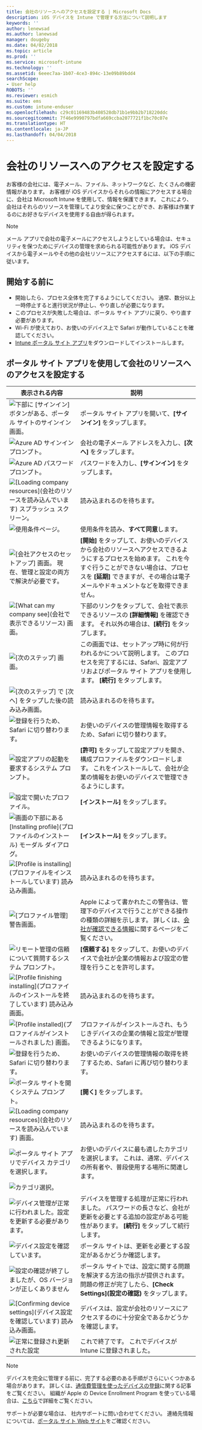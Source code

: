 ```yaml
---
title: 会社のリソースへのアクセスを設定する | Microsoft Docs
description: iOS デバイスを Intune で管理する方法について説明します
keywords: ''
author: lenewsad
ms.author: lanewsad
manager: dougeby
ms.date: 04/02/2018
ms.topic: article
ms.prod: ''
ms.service: microsoft-intune
ms.technology: ''
ms.assetid: 6eeec7aa-1b07-4ce3-894c-13e09b89bdd4
searchScope:
- User help
ROBOTS: ''
ms.reviewer: esmich
ms.suite: ems
ms.custom: intune-enduser
ms.openlocfilehash: c29c01169483b408528db71b1e9bb2b718220ddc
ms.sourcegitcommit: 7f46e9990797bdfa669ccba2077721f1bc70c07e
ms.translationtype: HT
ms.contentlocale: ja-JP
ms.lasthandoff: 04/04/2018
---
```

# <a name="set-up-access-to-your-company-resources"></a>会社のリソースへのアクセスを設定する

お客様の会社には、電子メール、ファイル、ネットワークなど、たくさんの機密情報があります。 お客様が iOS デバイスからそれらの情報にアクセスする場合に、会社は Microsoft Intune を使用して、情報を保護できます。 これにより、会社はそれらのリソースを管理してより安全に保つことができ、お客様は作業するのにお好きなデバイスを使用する自由が得られます。

> [!NOTE]
> メール アプリで会社の電子メールにアクセスしようとしている場合は、セキュリティを保つためにデバイスの管理を求められる可能性があります。 iOS デバイスから電子メールやその他の会社リソースにアクセスするには、以下の手順に従います。

## <a name="before-you-start"></a>開始する前に

- 開始したら、プロセス全体を完了するようにしてください。 通常、数分以上一時停止すると進行状況が停止し、やり直しが必要になります。
- このプロセスが失敗した場合は、ポータル サイト アプリに戻り、やり直す必要があります。
- Wi-Fi が使えており、お使いのデバイス上で Safari が動作していることを確認してください。
- [Intune ポータル サイト アプリ](install-and-sign-in-to-the-intune-company-portal-app-ios.md)をダウンロードしてインストールします。


## <a name="using-the-company-portal-app-to-set-up-access-to-company-resources"></a>ポータル サイト アプリを使用して会社のリソースへのアクセスを設定する

|表示される内容|説明|
|---|---|
|![下部に [サインイン] ボタンがある、ポータル サイトのサインイン画面。](./media/ios-01-cp-enroll-1802.png)|ポータル サイト アプリを開いて、**[サインイン]** をタップします。|
|![Azure AD サインイン プロンプト。](./media/ios-02-cp-enroll-1802.png)|会社の電子メール アドレスを入力し、**[次へ]** をタップします。|
|![Azure AD パスワード プロンプト。](./media/ios-03-cp-enroll-1802.png)|パスワードを入力し、**[サインイン]** をタップします。|
|![[Loading company resources]\(会社のリソースを読み込んでいます\) スプラッシュ スクリーン。](./media/ios-04-cp-enroll-1802.png)|読み込まれるのを待ちます。|
|![使用条件ページ。](./media/ios-05-cp-enroll-1802.png)|使用条件を読み、**すべて同意**します。|
|![[会社アクセスのセットアップ] 画面。 現在、管理と設定の両方で解決が必要です。](./media/ios-06-cp-enroll-1802.png)|**[開始]** をタップして、お使いのデバイスから会社のリソースへアクセスできるようにするプロセスを始めます。 これを今すぐ行うことができない場合は、プロセスを **[延期]** できますが、その場合は電子メールやドキュメントなどを取得できません。|
|![[What can my company see]\(会社で表示できるリソース\) 画面。](./media/ios-07-cp-enroll-1802.png)|下部のリンクをタップして、会社で表示できるリソースの **[詳細情報]** を確認できます。 それ以外の場合は、**[続行]** をタップします。|
|![[次のステップ] 画面。](./media/ios-08-cp-enroll-1802.png)|この画面では、セットアップ時に何が行われるかについて説明します。 このプロセスを完了するには、Safari、設定アプリおよびポータル サイト アプリを使用します。 **[続行]** をタップします。|
|![[次のステップ] で [次へ] をタップした後の読み込み画面。](./media/ios-09-cp-enroll-1802.png)|読み込まれるのを待ちます。|
|![登録を行うため、Safari に切り替わります。](./media/ios-7-cp-enroll-1711.png)|お使いのデバイスの管理情報を取得するため、Safari に切り替わります。|
|![設定アプリの起動を要求するシステム プロンプト。](./media/ios-8-cp-enroll-1711.png)|**[許可]** をタップして設定アプリを開き、構成プロファイルをダウンロードします。 これをインストールして、会社が企業の情報をお使いのデバイスで管理できるようにします。|
|![設定で開いたプロファイル。](./media/ios-9-cp-enroll-1711.png)|**[インストール]** をタップします。|
|![画面の下部にある [Installing profile]\(プロファイルのインストール\) モーダル ダイアログ。](./media/ios-10-cp-enroll-1711.png)|**[インストール]** をタップします。|
|![[Profile is installing]\(プロファイルをインストールしています\) 読み込み画面。](./media/ios-11-cp-enroll-1711.png)|読み込まれるのを待ちます。|
|![[プロファイル管理] 警告画面。](./media/ios-12-cp-enroll-1711.png)|Apple によって書かれたこの警告は、管理下のデバイスで行うことができる操作の種類の詳細を示します。 詳しくは、[会社が確認できる情報](what-info-can-your-company-see-when-you-enroll-your-device-in-intune.md)に関するページをご覧ください。|
|![リモート管理の信頼について質問するシステム プロンプト。](./media/ios-13-cp-enroll-1711.png)|**[信頼する]** をタップして、お使いのデバイスで会社が企業の情報および設定の管理を行うことを許可します。|
|![[Profile finishing installing]\(プロファイルのインストールを終了しています\) 読み込み画面。](./media/ios-14-cp-enroll-1711.png)|読み込まれるのを待ちます。|
|![[Profile installed]\(プロファイルがインストールされました\) 画面。](./media/ios-15-cp-enroll-1711.png)|プロファイルがインストールされ、もうじきデバイスの企業の情報と設定が管理できるようになります。|
|![登録を行うため、Safari に切り替わります。](./media/ios-16-cp-enroll-1711.png)|お使いのデバイスの管理情報の取得を終了するため、Safari に再び切り替わります。 |
|![ポータル サイトを開くシステム プロンプト。](./media/ios-17-cp-enroll-1711.png)|**[開く]** をタップします。|
|![[Loading company resources]\(会社のリソースを読み込んでいます\) 画面。](./media/ios-21-cp-enroll-1802.png)|読み込まれるのを待ちます。|
|![ポータル サイト アプリでデバイス カテゴリを選択します。](./media/ios-22-cp-enroll-1802.png)|お使いのデバイスに最も適したカテゴリを選択します。 これは、通常、デバイスの所有者や、普段使用する場所に関連します。|
|![カテゴリ選択。](./media/ios-23-cp-enroll-1802.png)||
|![デバイス管理が正常に行われました。設定を更新する必要があります。](./media/ios-24-cp-enroll-1802.png)|デバイスを管理する処理が正常に行われました。 パスワードの長さなど、会社が更新を必要とする追加の設定がある可能性があります。 **[続行]** をタップして続行します。|
|![デバイス設定を確認しています。](./media/ios-25-cp-enroll-1802.png)|ポータル サイトは、更新を必要とする設定があるかどうか確認します。|
|![設定の確認が終了しましたが、OS バージョンが正しくありません](./media/ios-26-cp-enroll-1802.png)|ポータル サイトでは、設定に関する問題を解決する方法の指示が提供されます。 問題の修正が完了したら、**[Check Settings]\(設定の確認\)** をタップします。|
|![[Confirming device settings]\(デバイス設定を確認しています\) 読み込み画面。](./media/ios-27-cp-enroll-1802.png)|デバイスは、設定が会社のリソースにアクセスするのに十分安全であるかどうかを確認します。|
|![正常に登録され更新された設定](./media/ios-28-cp-enroll-1802.png)|これで終了です。 これでデバイスが Intune に登録されました。|

> [!Note]
> デバイスを完全に管理する前に、完了する必要のある手順がさらにいくつかある場合があります。 詳しくは、[通信費管理を使ったデバイスの登録](enroll-your-device-with-telecom-expense-management-ios.md)に関する記事をご覧ください。 組織が Apple の Device Enrollment Program を使っている場合は、[こちら](enroll-your-device-dep-ios.md)で詳細をご覧ください。

サポートが必要な場合は、 社内サポートに問い合わせてください。 連絡先情報については、[ポータル サイト Web サイト](https://portal.manage.microsoft.com#HelpDeskDialog)をご確認ください。
